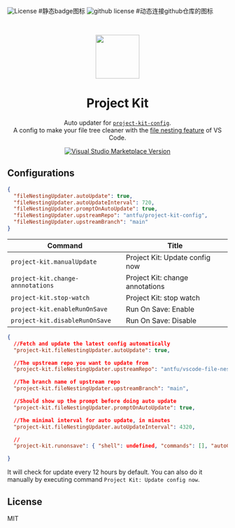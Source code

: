 ![License](https://img.shields.io/badge/license-MIT-yellow) #静态badge图标
![github license](https://img.shields.io/github/license/:user/:repo) #动态连接github仓库的图标

<br>

<p align="center">
<img src="https://raw.githubusercontent.com/antfu/project-kit-config/main/extension/res/logo.png" style="width:100px;" />
</p>

<h1 align="center">Project Kit</h1>

<p align="center">
Auto updater for <a href="https://github.com/open-dmsrs/project-kit" target="_blank"><code>project-kit-config</code></a>.<br>
A config to make your file tree cleaner with the <a href="https://code.visualstudio.com/updates/v1_64#_explorer-project-kit">file nesting feature</a> of VS Code.</a>
</p>

<p align="center">
<a href="https://marketplace.visualstudio.com/items?itemName=cnjimbo.project-kit" target="__blank"><img src="https://img.shields.io/visual-studio-marketplace/v/cnjimbo.project-kit.svg?color=blue&amp;label=VS%20Code%20Marketplace&logo=visual-studio-code" alt="Visual Studio Marketplace Version" /></a>
</p>

## Configurations

```json
{
  "fileNestingUpdater.autoUpdate": true,
  "fileNestingUpdater.autoUpdateInterval": 720,
  "fileNestingUpdater.promptOnAutoUpdate": true,
  "fileNestingUpdater.upstreamRepo": "antfu/project-kit-config",
  "fileNestingUpdater.upstreamBranch": "main"
}
```

<!-- commands -->

| Command                           | Title                           |
| --------------------------------- | ------------------------------- |
| `project-kit.manualUpdate`        | Project Kit: Update config now  |
| `project-kit.change-annnotations` | Project Kit: change annotations |
| `project-kit.stop-watch`          | Project Kit: stop watch         |
| `project-kit.enableRunOnSave`     | Run On Save: Enable             |
| `project-kit.disableRunOnSave`    | Run On Save: Disable            |

<!-- commands -->

<!-- configsJson -->

```json
{
  //Fetch and update the latest config automatically
  "project-kit.fileNestingUpdater.autoUpdate": true,

  //The upstream repo you want to update from
  "project-kit.fileNestingUpdater.upstreamRepo": "antfu/vscode-file-nesting-config",

  //The branch name of upstream repo
  "project-kit.fileNestingUpdater.upstreamBranch": "main",

  //Should show up the prompt before doing auto update
  "project-kit.fileNestingUpdater.promptOnAutoUpdate": true,

  //The minimal interval for auto update, in minutes
  "project-kit.fileNestingUpdater.autoUpdateInterval": 4320,

  //
  "project-kit.runonsave": { "shell": undefined, "commands": [], "autoClearConsole": false },

}
```

<!-- configsJson -->
It will check for update every 12 hours by default. You can also do it manually by executing command `Project Kit: Update config now`.

## License

MIT
